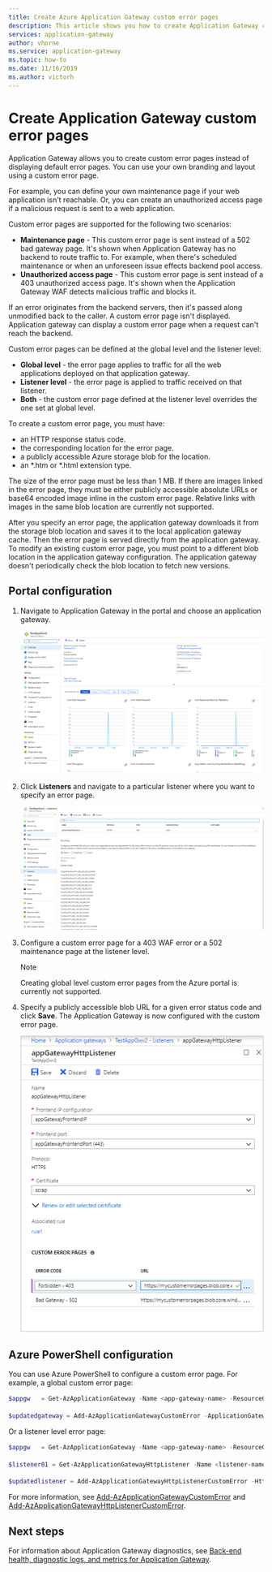 ```yaml
---
title: Create Azure Application Gateway custom error pages
description: This article shows you how to create Application Gateway custom error pages. You can use your own branding and layout using a custom error page.
services: application-gateway
author: vhorne
ms.service: application-gateway
ms.topic: how-to
ms.date: 11/16/2019
ms.author: victorh
---
```


# Create Application Gateway custom error pages

Application Gateway allows you to create custom error pages instead of displaying default error pages. You can use your own branding and layout using a custom error page.

For example, you can define your own maintenance page if your web application isn't reachable. Or, you can create an unauthorized access page if a malicious request is sent to a web application.

Custom error pages are supported for the following two scenarios:

- **Maintenance page** - This custom error page is sent instead of a 502 bad gateway page. It's shown when Application Gateway has no backend to route traffic to. For example, when there's scheduled maintenance or when an unforeseen issue effects backend pool access.
- **Unauthorized access page** - This custom error page is sent instead of a 403 unauthorized access page. It's shown when the Application Gateway WAF detects malicious traffic and blocks it.

If an error originates from the backend servers, then it's passed along unmodified back to the caller. A custom error page isn't displayed. Application gateway can display a custom error page when a request can't reach the backend.

Custom error pages can be defined at the global level and the listener level:

- **Global level** - the error page applies to traffic for all the web applications deployed on that application gateway.
- **Listener level** - the error page is applied to traffic received on that listener.
- **Both** - the custom error page defined at the listener level overrides the one set at global level.

To create a custom error page, you must have:

- an HTTP response status code.
- the corresponding location for the error page. 
- a publicly accessible Azure storage blob for the location.
- an *.htm or *.html extension type. 

The size of the error page must be less than 1 MB. If there are images linked in the error page, they must be either publicly accessible absolute URLs or base64 encoded image inline in the custom error page. Relative links with images in the same blob location are currently not supported. 

After you specify an error page, the application gateway downloads it from the storage blob location and saves it to the local application gateway cache. Then the error page is served directly from the application gateway. To modify an existing custom error page, you must point to a different blob location in the application gateway configuration. The application gateway doesn't periodically check the blob location to fetch new versions.

## Portal configuration

1. Navigate to Application Gateway in the portal and choose an application gateway.

    ![ag-overview](media/custom-error/ag-overview.png)
2. Click **Listeners** and navigate to a particular listener where you want to specify an error page.

    ![Application Gateway listeners](media/custom-error/ag-listener.png)
3. Configure a custom error page for a 403 WAF error or a 502 maintenance page at the listener level.

    > [!NOTE]
    > Creating global level custom error pages from the Azure portal is currently not supported.

4. Specify a publicly accessible blob URL for a given error status code and click **Save**. The Application Gateway is now configured with the custom error page.

   ![Application Gateway error codes](media/custom-error/ag-error-codes.png)

## Azure PowerShell configuration

You can use Azure PowerShell to configure a custom error page. For example, a global custom error page:

```powershell
$appgw   = Get-AzApplicationGateway -Name <app-gateway-name> -ResourceGroupName <resource-group-name>

$updatedgateway = Add-AzApplicationGatewayCustomError -ApplicationGateway $appgw -StatusCode HttpStatus502 -CustomErrorPageUrl "http://<website-url>"
```

Or a listener level error page:

```powershell
$appgw   = Get-AzApplicationGateway -Name <app-gateway-name> -ResourceGroupName <resource-group-name>

$listener01 = Get-AzApplicationGatewayHttpListener -Name <listener-name> -ApplicationGateway $appgw

$updatedlistener = Add-AzApplicationGatewayHttpListenerCustomError -HttpListener $listener01 -StatusCode HttpStatus502 -CustomErrorPageUrl "http://<website-url>"
```

For more information, see [Add-AzApplicationGatewayCustomError](https://docs.microsoft.com/powershell/module/az.network/add-azapplicationgatewaycustomerror?view=azps-1.2.0) and [Add-AzApplicationGatewayHttpListenerCustomError](https://docs.microsoft.com/powershell/module/az.network/add-azapplicationgatewayhttplistenercustomerror?view=azps-1.3.0).

## Next steps

For information about Application Gateway diagnostics, see [Back-end health, diagnostic logs, and metrics for Application Gateway](application-gateway-diagnostics.md).
